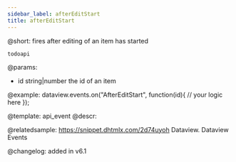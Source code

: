 ```yaml
---
sidebar_label: afterEditStart
title: afterEditStart
---          
```


@short: fires after editing of an item has started

```todoapi ```

@params:
- id		string|number		the id of an item


@example:
dataview.events.on("AfterEditStart", function(id){
	// your logic here
});


@template: api_event
@descr:


@relatedsample:
https://snippet.dhtmlx.com/2d74uyoh	Dataview. Dataview Events


@changelog: added in v6.1